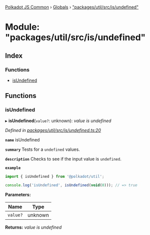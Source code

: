 [Polkadot JS Common](../README.md) › [Globals](../globals.md) › ["packages/util/src/is/undefined"](_packages_util_src_is_undefined_.md)

# Module: "packages/util/src/is/undefined"

## Index

### Functions

* [isUndefined](_packages_util_src_is_undefined_.md#isundefined)

## Functions

###  isUndefined

▸ **isUndefined**(`value?`: unknown): *value is undefined*

*Defined in [packages/util/src/is/undefined.ts:20](https://github.com/polkadot-js/common/blob/d4e6ad55/packages/util/src/is/undefined.ts#L20)*

**`name`** isUndefined

**`summary`** Tests for a `undefined` values.

**`description`** 
Checks to see if the input value is `undefined`.

**`example`** 
<BR>

```javascript
import { isUndefined } from '@polkadot/util';

console.log('isUndefined', isUndefined(void(0))); // => true
```

**Parameters:**

Name | Type |
------ | ------ |
`value?` | unknown |

**Returns:** *value is undefined*
